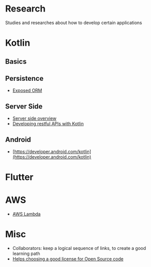 # Research

Studies and researches about how to develop certain applications

# Kotlin

## Basics

## Persistence

- [Exposed ORM](https://github.com/JetBrains/Exposed)

## Server Side

- [Server side overview](https://kotlinlang.org/docs/reference/server-overview.html)
- [Developing restful APIs with Kotlin](https://auth0.com/blog/developing-restful-apis-with-kotlin/) 

## Android

- [https://developer.android.com/kotlin](https://developer.android.com/kotlin)

# Flutter


# AWS

- [AWS Lambda](https://aws.amazon.com/lambda/)

# Misc

- Collaborators: keep a logical sequence of links, to create a good learning path
- [Helps choosing a good license for Open Source code](https://choosealicense.com) 

